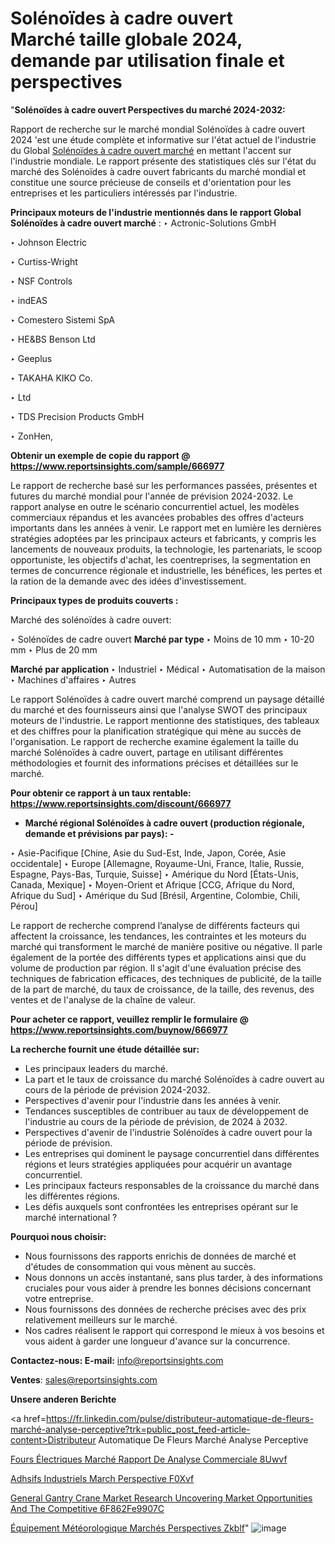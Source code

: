 # Solénoïdes à cadre ouvert Marché taille globale 2024, demande par utilisation finale et perspectives

 "<strong>Solénoïdes à cadre ouvert Perspectives du marché 2024-2032:</strong>

Rapport de recherche sur le marché mondial Solénoïdes à cadre ouvert 2024 'est une étude complète et informative sur l'état actuel de l'industrie du Global <a href=https://www.reportsinsights.com/sample/666977>Solénoïdes à cadre ouvert marché</a> en mettant l'accent sur l'industrie mondiale. Le rapport présente des statistiques clés sur l'état du marché des Solénoïdes à cadre ouvert fabricants du marché mondial et constitue une source précieuse de conseils et d'orientation pour les entreprises et les particuliers intéressés par l'industrie.

<strong>Principaux moteurs de l'industrie mentionnés dans le rapport Global Solénoïdes à cadre ouvert marché</strong> :
‣ Actronic-Solutions GmbH

‣ Johnson Electric

‣ Curtiss-Wright

‣ NSF Controls

‣ indEAS

‣ Comestero Sistemi SpA

‣ HE&BS Benson Ltd

‣ Geeplus

‣ TAKAHA KIKO Co.

‣ Ltd

‣ TDS Precision Products GmbH

‣ ZonHen,

<strong>Obtenir un exemple de copie du rapport @ <a href=https://www.reportsinsights.com/sample/666977>https://www.reportsinsights.com/sample/666977</a></strong>

Le rapport de recherche basé sur les performances passées, présentes et futures du marché mondial pour l'année de prévision 2024-2032. Le rapport analyse en outre le scénario concurrentiel actuel, les modèles commerciaux répandus et les avancées probables des offres d'acteurs importants dans les années à venir. Le rapport met en lumière les dernières stratégies adoptées par les principaux acteurs et fabricants, y compris les lancements de nouveaux produits, la technologie, les partenariats, le scoop opportuniste, les objectifs d'achat, les coentreprises, la segmentation en termes de concurrence régionale et industrielle, les bénéfices, les pertes et la ration de la demande avec des idées d'investissement.

<strong>Principaux types de produits couverts :</strong>

Marché des solénoïdes à cadre ouvert:

‣  Solénoïdes de cadre ouvert <strong> Marché <strong> par type </strong> </strong>
‣ Moins de 10 mm
‣ 10-20 mm
‣ Plus de 20 mm

<strong>Marché par application </strong>
‣ Industriel
‣ Médical
‣ Automatisation de la maison
‣ Machines d'affaires
‣ Autres

Le rapport Solénoïdes à cadre ouvert marché comprend un paysage détaillé du marché et des fournisseurs ainsi que l'analyse SWOT des principaux moteurs de l'industrie. Le rapport mentionne des statistiques, des tableaux et des chiffres pour la planification stratégique qui mène au succès de l'organisation. Le rapport de recherche examine également la taille du marché Solénoïdes à cadre ouvert, partage en utilisant différentes méthodologies et fournit des informations précises et détaillées sur le marché.

<strong>Pour obtenir ce rapport à un taux rentable: <a href=https://www.reportsinsights.com/discount/666977>https://www.reportsinsights.com/discount/666977</a></strong>
<ul>
  <li><strong>Marché régional Solénoïdes à cadre ouvert (production régionale, demande et prévisions par pays): -</strong></li>
</ul>
‣ Asie-Pacifique [Chine, Asie du Sud-Est, Inde, Japon, Corée, Asie occidentale]
‣ Europe [Allemagne, Royaume-Uni, France, Italie, Russie, Espagne, Pays-Bas, Turquie, Suisse]
‣ Amérique du Nord [États-Unis, Canada, Mexique]
‣ Moyen-Orient et Afrique [CCG, Afrique du Nord, Afrique du Sud]
‣ Amérique du Sud [Brésil, Argentine, Colombie, Chili, Pérou]

Le rapport de recherche comprend l’analyse de différents facteurs qui affectent la croissance, les tendances, les contraintes et les moteurs du marché qui transforment le marché de manière positive ou négative. Il parle également de la portée des différents types et applications ainsi que du volume de production par région. Il s'agit d'une évaluation précise des techniques de fabrication efficaces, des techniques de publicité, de la taille de la part de marché, du taux de croissance, de la taille, des revenus, des ventes et de l'analyse de la chaîne de valeur.

<strong>Pour acheter ce rapport, veuillez remplir le formulaire @   <a href=https://www.reportsinsights.com/buynow/666977>https://www.reportsinsights.com/buynow/666977</a></strong>

<strong>La recherche fournit une étude détaillée sur:</strong>
<ul>
  <li>Les principaux leaders du marché.</li>
  <li>La part et le taux de croissance du marché Solénoïdes à cadre ouvert au cours de la période de prévision 2024-2032.</li>
  <li>Perspectives d'avenir pour l'industrie dans les années à venir.</li>
  <li>Tendances susceptibles de contribuer au taux de développement de l'industrie au cours de la période de prévision, de 2024 à 2032.</li>
  <li>Perspectives d'avenir de l'industrie Solénoïdes à cadre ouvert pour la période de prévision.</li>
  <li>Les entreprises qui dominent le paysage concurrentiel dans différentes régions et leurs stratégies appliquées pour acquérir un avantage concurrentiel.</li>
  <li>Les principaux facteurs responsables de la croissance du marché dans les différentes régions.</li>
  <li>Les défis auxquels sont confrontées les entreprises opérant sur le marché international ?</li>
</ul>
<strong>Pourquoi nous choisir:</strong>
<ul>
  <li>Nous fournissons des rapports enrichis de données de marché et d'études de consommation qui vous mènent au succès.</li>
  <li>Nous donnons un accès instantané, sans plus tarder, à des informations cruciales pour vous aider à prendre les bonnes décisions concernant votre entreprise.</li>
  <li>Nous fournissons des données de recherche précises avec des prix relativement meilleurs sur le marché.</li>
  <li>Nos cadres réalisent le rapport qui correspond le mieux à vos besoins et vous aident à garder une longueur d'avance sur la concurrence.</li>
</ul>
<strong>Contactez-nous:
</strong><strong>E-mail:</strong> <a href=mailto:info@reportsinsights.com>info@reportsinsights.com</a>

<strong>Ventes</strong>: <a href=mailto:sales@reportsinsights.com>sales@reportsinsights.com</a>

<strong>Unsere anderen Berichte</strong>

<a href=https://fr.linkedin.com/pulse/distributeur-automatique-de-fleurs-marché-analyse-perceptive?trk=public_post_feed-article-content>Distributeur Automatique De Fleurs Marché Analyse Perceptive</a>

<a href=https://fr.linkedin.com/pulse/fours-électriques-marché-rapport-de-analyse-commerciale-8uwvf/>Fours Électriques Marché Rapport De Analyse Commerciale 8Uwvf</a>

<a href=https://www.linkedin.com/pulse/adh%C3%A9sifs-industriels-march%C3%A9-perspective-f0xvf/>Adhsifs Industriels March Perspective F0Xvf</a>

<a href=https://medium.com/@anuragakarte041/general-gantry-crane-market-research-uncovering-market-opportunities-and-the-competitive-6f862fe9907c>General Gantry Crane Market Research Uncovering Market Opportunities And The Competitive 6F862Fe9907C</a>

<a href=https://fr.linkedin.com/pulse/équipement-météorologique-marchés-perspectives-zkblf/>Équipement Météorologique Marchés Perspectives Zkblf</a>"
![image](https://github.com/daminid12/RImarketgrowth/assets/158430485/a2518d15-d055-4be0-8934-91e3d038c192)
